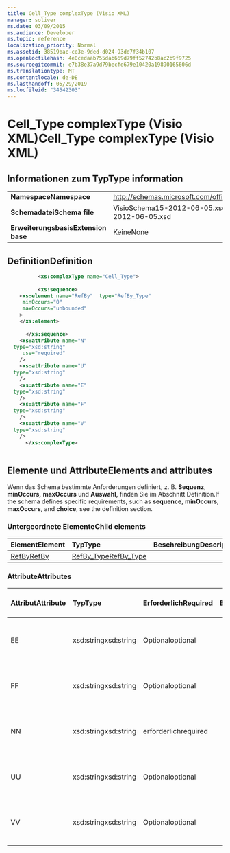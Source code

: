 ```yaml
---
title: Cell_Type complexType (Visio XML)
manager: soliver
ms.date: 03/09/2015
ms.audience: Developer
ms.topic: reference
localization_priority: Normal
ms.assetid: 38519bac-ce3e-9ded-d024-93dd7f34b107
ms.openlocfilehash: 4e0cedaab755dab669d79ff52742b8ac2b9f9725
ms.sourcegitcommit: e7b38e37a9d79becfd679e10420a19890165606d
ms.translationtype: MT
ms.contentlocale: de-DE
ms.lasthandoff: 05/29/2019
ms.locfileid: "34542303"
---
```

# <a name="cell_type-complextype-visio-xml"></a><span data-ttu-id="c4617-102">Cell_Type complexType (Visio XML)</span><span class="sxs-lookup"><span data-stu-id="c4617-102">Cell_Type complexType (Visio XML)</span></span>

## <a name="type-information"></a><span data-ttu-id="c4617-103">Informationen zum Typ</span><span class="sxs-lookup"><span data-stu-id="c4617-103">Type information</span></span>

|||
|:-----|:-----|
|<span data-ttu-id="c4617-104">**Namespace**</span><span class="sxs-lookup"><span data-stu-id="c4617-104">**Namespace**</span></span> <br/> |http://schemas.microsoft.com/office/visio/2011/1/core  <br/> |
|<span data-ttu-id="c4617-105">**Schemadatei**</span><span class="sxs-lookup"><span data-stu-id="c4617-105">**Schema file**</span></span> <br/> |<span data-ttu-id="c4617-106">VisioSchema15-2012-06-05.xsd</span><span class="sxs-lookup"><span data-stu-id="c4617-106">VisioSchema15-2012-06-05.xsd</span></span>  <br/> |
|<span data-ttu-id="c4617-107">**Erweiterungsbasis**</span><span class="sxs-lookup"><span data-stu-id="c4617-107">**Extension base**</span></span> <br/> |<span data-ttu-id="c4617-108">Keine</span><span class="sxs-lookup"><span data-stu-id="c4617-108">None</span></span>  <br/> |
   
## <a name="definition"></a><span data-ttu-id="c4617-109">Definition</span><span class="sxs-lookup"><span data-stu-id="c4617-109">Definition</span></span>

```XML
          <xs:complexType name="Cell_Type">
          
          <xs:sequence>
    <xs:element name="RefBy"  type="RefBy_Type"
     minOccurs="0"
     maxOccurs="unbounded"
    >
    </xs:element>
    
      </xs:sequence>
    <xs:attribute name="N"
  type="xsd:string"
     use="required"
    />
    <xs:attribute name="U"
  type="xsd:string"
    />
    <xs:attribute name="E"
  type="xsd:string"
    />
    <xs:attribute name="F"
  type="xsd:string"
    />
    <xs:attribute name="V"
  type="xsd:string"
    />
      </xs:complexType>
      
```

## <a name="elements-and-attributes"></a><span data-ttu-id="c4617-110">Elemente und Attribute</span><span class="sxs-lookup"><span data-stu-id="c4617-110">Elements and attributes</span></span>

<span data-ttu-id="c4617-111">Wenn das Schema bestimmte Anforderungen definiert, z. B. **Sequenz**, **minOccurs,** **maxOccurs** und **Auswahl,** finden Sie im Abschnitt Definition.</span><span class="sxs-lookup"><span data-stu-id="c4617-111">If the schema defines specific requirements, such as **sequence**, **minOccurs**, **maxOccurs**, and **choice**, see the definition section.</span></span> 
  
### <a name="child-elements"></a><span data-ttu-id="c4617-112">Untergeordnete Elemente</span><span class="sxs-lookup"><span data-stu-id="c4617-112">Child elements</span></span>

|<span data-ttu-id="c4617-113">**Element**</span><span class="sxs-lookup"><span data-stu-id="c4617-113">**Element**</span></span>|<span data-ttu-id="c4617-114">**Typ**</span><span class="sxs-lookup"><span data-stu-id="c4617-114">**Type**</span></span>|<span data-ttu-id="c4617-115">**Beschreibung**</span><span class="sxs-lookup"><span data-stu-id="c4617-115">**Description**</span></span>|
|:-----|:-----|:-----|
|[<span data-ttu-id="c4617-116">RefBy</span><span class="sxs-lookup"><span data-stu-id="c4617-116">RefBy</span></span>](refby-element-cell_type-complextypevisio-xml.md) <br/> |[<span data-ttu-id="c4617-117">RefBy_Type</span><span class="sxs-lookup"><span data-stu-id="c4617-117">RefBy_Type</span></span>](refby_type-complextypevisio-xml.md) <br/> ||
   
### <a name="attributes"></a><span data-ttu-id="c4617-118">Attribute</span><span class="sxs-lookup"><span data-stu-id="c4617-118">Attributes</span></span>

|<span data-ttu-id="c4617-119">**Attribut**</span><span class="sxs-lookup"><span data-stu-id="c4617-119">**Attribute**</span></span>|<span data-ttu-id="c4617-120">**Typ**</span><span class="sxs-lookup"><span data-stu-id="c4617-120">**Type**</span></span>|<span data-ttu-id="c4617-121">**Erforderlich**</span><span class="sxs-lookup"><span data-stu-id="c4617-121">**Required**</span></span>|<span data-ttu-id="c4617-122">**Beschreibung**</span><span class="sxs-lookup"><span data-stu-id="c4617-122">**Description**</span></span>|<span data-ttu-id="c4617-123">**Mögliche Werte**</span><span class="sxs-lookup"><span data-stu-id="c4617-123">**Possible values**</span></span>|
|:-----|:-----|:-----|:-----|:-----|
|<span data-ttu-id="c4617-124">E</span><span class="sxs-lookup"><span data-stu-id="c4617-124">E</span></span>  <br/> |<span data-ttu-id="c4617-125">xsd:string</span><span class="sxs-lookup"><span data-stu-id="c4617-125">xsd:string</span></span>  <br/> |<span data-ttu-id="c4617-126">Optional</span><span class="sxs-lookup"><span data-stu-id="c4617-126">optional</span></span>  <br/> ||<span data-ttu-id="c4617-127">Werte des xsd:string-Typs.</span><span class="sxs-lookup"><span data-stu-id="c4617-127">Values of the xsd:string type.</span></span>  <br/> |
|<span data-ttu-id="c4617-128">F</span><span class="sxs-lookup"><span data-stu-id="c4617-128">F</span></span>  <br/> |<span data-ttu-id="c4617-129">xsd:string</span><span class="sxs-lookup"><span data-stu-id="c4617-129">xsd:string</span></span>  <br/> |<span data-ttu-id="c4617-130">Optional</span><span class="sxs-lookup"><span data-stu-id="c4617-130">optional</span></span>  <br/> ||<span data-ttu-id="c4617-131">Werte des xsd:string-Typs.</span><span class="sxs-lookup"><span data-stu-id="c4617-131">Values of the xsd:string type.</span></span>  <br/> |
|<span data-ttu-id="c4617-132">N</span><span class="sxs-lookup"><span data-stu-id="c4617-132">N</span></span>  <br/> |<span data-ttu-id="c4617-133">xsd:string</span><span class="sxs-lookup"><span data-stu-id="c4617-133">xsd:string</span></span>  <br/> |<span data-ttu-id="c4617-134">erforderlich</span><span class="sxs-lookup"><span data-stu-id="c4617-134">required</span></span>  <br/> ||<span data-ttu-id="c4617-135">Werte des xsd:string-Typs.</span><span class="sxs-lookup"><span data-stu-id="c4617-135">Values of the xsd:string type.</span></span>  <br/> |
|<span data-ttu-id="c4617-136">U</span><span class="sxs-lookup"><span data-stu-id="c4617-136">U</span></span>  <br/> |<span data-ttu-id="c4617-137">xsd:string</span><span class="sxs-lookup"><span data-stu-id="c4617-137">xsd:string</span></span>  <br/> |<span data-ttu-id="c4617-138">Optional</span><span class="sxs-lookup"><span data-stu-id="c4617-138">optional</span></span>  <br/> ||<span data-ttu-id="c4617-139">Werte des xsd:string-Typs.</span><span class="sxs-lookup"><span data-stu-id="c4617-139">Values of the xsd:string type.</span></span>  <br/> |
|<span data-ttu-id="c4617-140">V</span><span class="sxs-lookup"><span data-stu-id="c4617-140">V</span></span>  <br/> |<span data-ttu-id="c4617-141">xsd:string</span><span class="sxs-lookup"><span data-stu-id="c4617-141">xsd:string</span></span>  <br/> |<span data-ttu-id="c4617-142">Optional</span><span class="sxs-lookup"><span data-stu-id="c4617-142">optional</span></span>  <br/> ||<span data-ttu-id="c4617-143">Werte des xsd:string-Typs.</span><span class="sxs-lookup"><span data-stu-id="c4617-143">Values of the xsd:string type.</span></span>  <br/> |
   


